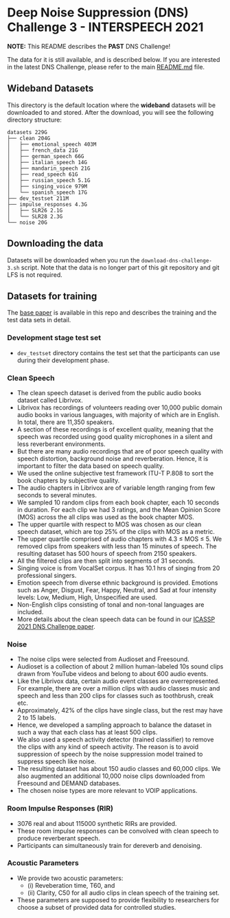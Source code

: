 
# Deep Noise Suppression (DNS) Challenge 3 - INTERSPEECH 2021

**NOTE:** This README describes the **PAST** DNS Challenge!

The data for it is still available, and is described below. If you are interested in the latest DNS Challenge, please refer to the main [README.md](/README.md) file.

## Wideband Datasets
This directory is the default location where the **wideband** datasets will be downloaded to and
stored. After the download, you will see the following directory structure:
```
datasets 229G
├── clean 204G
│   ├── emotional_speech 403M
│   ├── french_data 21G
│   ├── german_speech 66G
│   ├── italian_speech 14G
│   ├── mandarin_speech 21G
│   ├── read_speech 61G
│   ├── russian_speech 5.1G
│   ├── singing_voice 979M
│   └── spanish_speech 17G
├── dev_testset 211M
├── impulse_responses 4.3G
│   ├── SLR26 2.1G
│   └── SLR28 2.3G
└── noise 20G
```

## Downloading the data

Datasets will be downloaded when you run the `download-dns-challenge-3.sh` script. Note that the
data is no longer part of this git repository and git LFS is not required.

## Datasets for training
The [base paper](/docs/ICASSP_2021_DNS_challenge.pdf) is available in this repo and describes the
training and the test data sets in detail.

### Development stage test set
* `dev_testset` directory contains the test set that the participants can use during their development phase.
<!--
* The <i>track 1</i> directory contains both synthetic and real recordings of the test set.
* The <i>track 2</i> directory contains both synthetic and real recordings for the personalized DNS track. The <i>adaptation_data</i> directory contains the utterances from each speaker that can be used adapt the noise suppressor to work better for that particular speaker.
-->

### Clean Speech
* The clean speech dataset is derived from the public audio books dataset called Librivox.
* Librivox has recordings of volunteers reading over 10,000 public domain audio books in various languages, with majority of which are in English. In total, there are 11,350 speakers.
* A section of these recordings is of excellent quality, meaning that the speech was recorded using good quality microphones in a silent and less reverberant environments.
* But there are many audio recordings that are of poor speech quality with speech distortion, background noise and reverberation. Hence, it is important to filter the data based on speech quality. 
* We used the online subjective test framework ITU-T P.808 to sort the book chapters by subjective quality.
* The audio chapters in Librivox are of variable length ranging from few seconds to several minutes.
* We sampled 10 random clips from each book chapter, each 10 seconds in duration. For each clip we had 3 ratings, and the Mean Opinion Score (MOS) across the all clips was used as the book chapter MOS.
* The upper quartile with respect to MOS was chosen as our clean speech dataset, which are top 25% of the clips with MOS as a metric.
* The upper quartile comprised of audio chapters with 4.3 ≤ MOS ≤ 5. We removed clips from speakers with less than 15 minutes of speech. The resulting dataset has 500 hours of speech from 2150 speakers. 
* All the filtered clips are then split into segments of 31 seconds.
* Singing voice is from VocalSet corpus. It has 10.1 hrs of singing from 20 professional singers.
* Emotion speech from diverse ethnic background is provided. Emotions such as Anger, Disgust, Fear, Happy, Neutral,  and  Sad  at  four  intensity  levels:  Low,  Medium, High, Unspecified are used.
* Non-English clips consisting of tonal and non-tonal languages are included.
* More details about the clean speech data can be found in our [ICASSP 2021 DNS Challenge paper](/docs/ICASSP_2021_DNS_challenge.pdf).
<!--
FIXME: The original URL was this:
https://github.com/microsoft/DNS-Challenge/blob/icassp21/addrir/docs/ICASSP_2021_deep_noise_suppression_challenge.pdf
The branch and the file do not exist in git history. Is that the right URL?
-->

### Noise
* The noise clips were selected from Audioset and Freesound.
* Audioset is a collection of about 2 million human-labeled 10s sound clips drawn from YouTube videos and belong to about 600 audio events.
* Like the Librivox data, certain audio event classes are overrepresented. For example, there are over a million clips with audio classes music and speech and less than 200 clips for classes such as toothbrush, creak etc.
* Approximately, 42% of the clips have single class, but the rest may have 2 to 15 labels. 
* Hence, we developed a sampling approach to balance the dataset in such a way that each class has at least 500 clips.
* We also used a speech activity detector (trained classifier) to remove the clips with any kind of speech activity. The reason is to avoid suppression of speech by the noise suppression model trained to suppress speech like noise.
* The resulting dataset has about 150 audio classes and 60,000 clips. We also augmented an additional 10,000 noise clips downloaded from Freesound and DEMAND databases.
* The chosen noise types are more relevant to VOIP applications.

### Room Impulse Responses (RIR)
* 3076 real and about 115000 synthetic RIRs are provided.
* These room impulse responses can be convolved with clean speech to produce reverberant speech.
* Participants can simultaneously train for dereverb and denoising.

### Acoustic Parameters
* We provide two acoustic parameters:
    * (i) Reveberation time, T60, and
    * (ii) Clarity, C50
  for all audio clips in clean speech of the training set.
* These parameters are supposed to provide flexibility to researchers for choose a subset of
  provided data for controlled studies.
